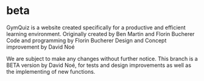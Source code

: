 # beta
GymQuiz is a website created specifically for a productive and efficient learning environment.
Originally created by Ben Martin and Florin Bucherer
Code and programming by Florin Bucherer
Design and Concept improvement by David Noé

We are subject to make any changes without further notice.
This branch is a BETA version by David Noé, for tests and design improvements as well as the implementing of new functions.
